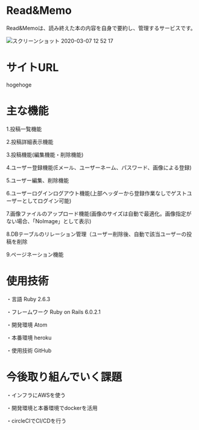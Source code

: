 # Read&Memo

Read&Memoは、読み終えた本の内容を自身で要約し、管理するサービスです。

![スクリーンショット 2020-03-07 12 52 17](https://user-images.githubusercontent.com/57691779/76136355-e0f6d600-6073-11ea-8dee-2083b0052886.png)



# サイトURL
hogehoge



# 主な機能
1.投稿一覧機能


2.投稿詳細表示機能


3.投稿機能(編集機能・削除機能)

4.ユーザー登録機能(Eメール、ユーザーネーム、パスワード、画像による登録)
  

5.ユーザー編集、削除機能


6.ユーザーログインログアウト機能(上部ヘッダーから登録作業なしでゲストユーザーとしてログイン可能)


7.画像ファイルのアップロード機能(画像のサイズは自動で最適化。画像指定がない場合、「NoImage」として表示)


8.DBテーブルのリレーション管理（ユーザー削除後、自動で該当ユーザーの投稿を削除


9.ページネーション機能



# 使用技術

・言語
Ruby 2.6.3 

・フレームワーク
Ruby on Rails 6.0.2.1

・開発環境
Atom

・本番環境
heroku

・使用技術
GitHub



# 今後取り組んでいく課題
・インフラにAWSを使う

・開発環境と本番環境でdockerを活用

・circleCIでCI/CDを行う
